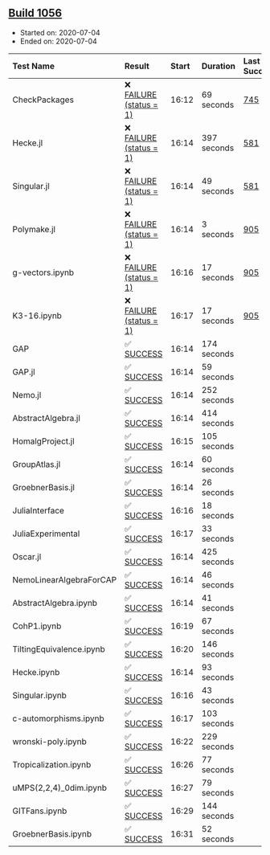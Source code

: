 ## [Build 1056](https://oscarci.mathematik.uni-kl.de/job/oscar-julia-1.4/1056/)

* Started on: 2020-07-04
* Ended on: 2020-07-04

| Test Name    | Result | Start | Duration | Last Success | First Failure |
|:-------------|:-------|:------|:---------|:-------------|:--------------|
| CheckPackages | ❌ [FAILURE (status = 1)](https://oscarci.mathematik.uni-kl.de/job/oscar-julia-1.4/1056/artifact/logs/build-1056/CheckPackages.log) | 16:12 | 69 seconds | [745](https://oscarci.mathematik.uni-kl.de/job/oscar-julia-1.4/745/) | [746](https://oscarci.mathematik.uni-kl.de/job/oscar-julia-1.4/746/) |
| Hecke.jl | ❌ [FAILURE (status = 1)](https://oscarci.mathematik.uni-kl.de/job/oscar-julia-1.4/1056/artifact/logs/build-1056/Hecke.jl.log) | 16:14 | 397 seconds | [581](https://oscarci.mathematik.uni-kl.de/job/oscar-julia-1.4/581/) | [582](https://oscarci.mathematik.uni-kl.de/job/oscar-julia-1.4/582/) |
| Singular.jl | ❌ [FAILURE (status = 1)](https://oscarci.mathematik.uni-kl.de/job/oscar-julia-1.4/1056/artifact/logs/build-1056/Singular.jl.log) | 16:14 | 49 seconds | [581](https://oscarci.mathematik.uni-kl.de/job/oscar-julia-1.4/581/) | [582](https://oscarci.mathematik.uni-kl.de/job/oscar-julia-1.4/582/) |
| Polymake.jl | ❌ [FAILURE (status = 1)](https://oscarci.mathematik.uni-kl.de/job/oscar-julia-1.4/1056/artifact/logs/build-1056/Polymake.jl.log) | 16:14 | 3 seconds | [905](https://oscarci.mathematik.uni-kl.de/job/oscar-julia-1.4/905/) | [907](https://oscarci.mathematik.uni-kl.de/job/oscar-julia-1.4/907/) |
| g-vectors.ipynb | ❌ [FAILURE (status = 1)](https://oscarci.mathematik.uni-kl.de/job/oscar-julia-1.4/1056/artifact/logs/build-1056/g-vectors.ipynb.log) | 16:16 | 17 seconds | [905](https://oscarci.mathematik.uni-kl.de/job/oscar-julia-1.4/905/) | [907](https://oscarci.mathematik.uni-kl.de/job/oscar-julia-1.4/907/) |
| K3-16.ipynb | ❌ [FAILURE (status = 1)](https://oscarci.mathematik.uni-kl.de/job/oscar-julia-1.4/1056/artifact/logs/build-1056/K3-16.ipynb.log) | 16:17 | 17 seconds | [905](https://oscarci.mathematik.uni-kl.de/job/oscar-julia-1.4/905/) | [907](https://oscarci.mathematik.uni-kl.de/job/oscar-julia-1.4/907/) |
| GAP | ✅ [SUCCESS](https://oscarci.mathematik.uni-kl.de/job/oscar-julia-1.4/1056/artifact/logs/build-1056/GAP.log) | 16:14 | 174 seconds |  |  |
| GAP.jl | ✅ [SUCCESS](https://oscarci.mathematik.uni-kl.de/job/oscar-julia-1.4/1056/artifact/logs/build-1056/GAP.jl.log) | 16:14 | 59 seconds |  |  |
| Nemo.jl | ✅ [SUCCESS](https://oscarci.mathematik.uni-kl.de/job/oscar-julia-1.4/1056/artifact/logs/build-1056/Nemo.jl.log) | 16:14 | 252 seconds |  |  |
| AbstractAlgebra.jl | ✅ [SUCCESS](https://oscarci.mathematik.uni-kl.de/job/oscar-julia-1.4/1056/artifact/logs/build-1056/AbstractAlgebra.jl.log) | 16:14 | 414 seconds |  |  |
| HomalgProject.jl | ✅ [SUCCESS](https://oscarci.mathematik.uni-kl.de/job/oscar-julia-1.4/1056/artifact/logs/build-1056/HomalgProject.jl.log) | 16:15 | 105 seconds |  |  |
| GroupAtlas.jl | ✅ [SUCCESS](https://oscarci.mathematik.uni-kl.de/job/oscar-julia-1.4/1056/artifact/logs/build-1056/GroupAtlas.jl.log) | 16:14 | 60 seconds |  |  |
| GroebnerBasis.jl | ✅ [SUCCESS](https://oscarci.mathematik.uni-kl.de/job/oscar-julia-1.4/1056/artifact/logs/build-1056/GroebnerBasis.jl.log) | 16:14 | 26 seconds |  |  |
| JuliaInterface | ✅ [SUCCESS](https://oscarci.mathematik.uni-kl.de/job/oscar-julia-1.4/1056/artifact/logs/build-1056/JuliaInterface.log) | 16:16 | 18 seconds |  |  |
| JuliaExperimental | ✅ [SUCCESS](https://oscarci.mathematik.uni-kl.de/job/oscar-julia-1.4/1056/artifact/logs/build-1056/JuliaExperimental.log) | 16:17 | 33 seconds |  |  |
| Oscar.jl | ✅ [SUCCESS](https://oscarci.mathematik.uni-kl.de/job/oscar-julia-1.4/1056/artifact/logs/build-1056/Oscar.jl.log) | 16:14 | 425 seconds |  |  |
| NemoLinearAlgebraForCAP | ✅ [SUCCESS](https://oscarci.mathematik.uni-kl.de/job/oscar-julia-1.4/1056/artifact/logs/build-1056/NemoLinearAlgebraForCAP.log) | 16:14 | 46 seconds |  |  |
| AbstractAlgebra.ipynb | ✅ [SUCCESS](https://oscarci.mathematik.uni-kl.de/job/oscar-julia-1.4/1056/artifact/logs/build-1056/AbstractAlgebra.ipynb.log) | 16:14 | 41 seconds |  |  |
| CohP1.ipynb | ✅ [SUCCESS](https://oscarci.mathematik.uni-kl.de/job/oscar-julia-1.4/1056/artifact/logs/build-1056/CohP1.ipynb.log) | 16:19 | 67 seconds |  |  |
| TiltingEquivalence.ipynb | ✅ [SUCCESS](https://oscarci.mathematik.uni-kl.de/job/oscar-julia-1.4/1056/artifact/logs/build-1056/TiltingEquivalence.ipynb.log) | 16:20 | 146 seconds |  |  |
| Hecke.ipynb | ✅ [SUCCESS](https://oscarci.mathematik.uni-kl.de/job/oscar-julia-1.4/1056/artifact/logs/build-1056/Hecke.ipynb.log) | 16:14 | 93 seconds |  |  |
| Singular.ipynb | ✅ [SUCCESS](https://oscarci.mathematik.uni-kl.de/job/oscar-julia-1.4/1056/artifact/logs/build-1056/Singular.ipynb.log) | 16:16 | 43 seconds |  |  |
| c-automorphisms.ipynb | ✅ [SUCCESS](https://oscarci.mathematik.uni-kl.de/job/oscar-julia-1.4/1056/artifact/logs/build-1056/c-automorphisms.ipynb.log) | 16:17 | 103 seconds |  |  |
| wronski-poly.ipynb | ✅ [SUCCESS](https://oscarci.mathematik.uni-kl.de/job/oscar-julia-1.4/1056/artifact/logs/build-1056/wronski-poly.ipynb.log) | 16:22 | 229 seconds |  |  |
| Tropicalization.ipynb | ✅ [SUCCESS](https://oscarci.mathematik.uni-kl.de/job/oscar-julia-1.4/1056/artifact/logs/build-1056/Tropicalization.ipynb.log) | 16:26 | 77 seconds |  |  |
| uMPS(2,2,4)_0dim.ipynb | ✅ [SUCCESS](https://oscarci.mathematik.uni-kl.de/job/oscar-julia-1.4/1056/artifact/logs/build-1056/uMPS-2-2-4-_0dim.ipynb.log) | 16:27 | 79 seconds |  |  |
| GITFans.ipynb | ✅ [SUCCESS](https://oscarci.mathematik.uni-kl.de/job/oscar-julia-1.4/1056/artifact/logs/build-1056/GITFans.ipynb.log) | 16:29 | 144 seconds |  |  |
| GroebnerBasis.ipynb | ✅ [SUCCESS](https://oscarci.mathematik.uni-kl.de/job/oscar-julia-1.4/1056/artifact/logs/build-1056/GroebnerBasis.ipynb.log) | 16:31 | 52 seconds |  |  |
